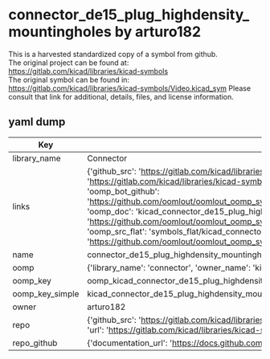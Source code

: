 # connector_de15_plug_highdensity_mountingholes by arturo182  
This is a harvested standardized copy of a symbol from github.  
The original project can be found at:  
https://gitlab.com/kicad/libraries/kicad-symbols  
The original symbol can be found in:
https://gitlab.com/kicad/libraries/kicad-symbols/Video.kicad_sym
Please consult that link for additional, details, files, and license information.  
## yaml dump  
| Key | Value |  
| --- | --- |  
| library_name | Connector |  
| links | {'github_src': 'https://gitlab.com/kicad/libraries/kicad-symbols/Video.kicad_sym', 'github_src_repo': 'https://gitlab.com/kicad/libraries/kicad-symbols', 'oomp_bot': 'kicad_connector_de15_plug_highdensity_mountingholes/working', 'oomp_bot_github': 'https://github.com/oomlout/oomlout_oomp_symbol_bot/tree/main/kicad_connector_de15_plug_highdensity_mountingholes/working', 'oomp_doc': 'kicad_connector_de15_plug_highdensity_mountingholes/working', 'oomp_doc_github': 'https://github.com/oomlout/oomlout_oomp_symbol_doc/tree/main/kicad_connector_de15_plug_highdensity_mountingholes/working', 'oomp_src_flat': 'symbols_flat/kicad_connector_de15_plug_highdensity_mountingholes/working', 'oomp_src_flat_github': 'https://github.com/oomlout/oomlout_oomp_symbol_src/tree/main/kicad_connector_de15_plug_highdensity_mountingholes/working'} |  
| name | connector_de15_plug_highdensity_mountingholes |  
| oomp | {'library_name': 'connector', 'owner_name': 'kicad', 'symbol_name': 'connector_de15_plug_highdensity_mountingholes'} |  
| oomp_key | oomp_kicad_connector_de15_plug_highdensity_mountingholes |  
| oomp_key_simple | kicad_connector_de15_plug_highdensity_mountingholes |  
| owner | arturo182 |  
| repo | {'github_src': 'https://gitlab.com/kicad/libraries/kicad-symbols/Video.kicad_sym', 'name': 'libraries/kicad-symbols', 'owner': 'kicad', 'url': 'https://gitlab.com/kicad/libraries/kicad-symbols'} |  
| repo_github | {'documentation_url': 'https://docs.github.com/rest/repos/repos#get-a-repository', 'message': 'Not Found'} |  

